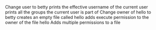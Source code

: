 Change user to betty
prints the effective username of the current user
prints all the groups the current user is part of
Change owner of hello to betty
creates an empty file called hello
adds execute permission to the owner of the file hello
Adds multiple permissions to a file
